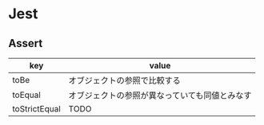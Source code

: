 # Jest

## Assert

| key           | value                                          |
| ------------- | ---------------------------------------------- |
| toBe          | オブジェクトの参照で比較する                   |
| toEqual       | オブジェクトの参照が異なっていても同値とみなす |
| toStrictEqual | TODO                                           |

